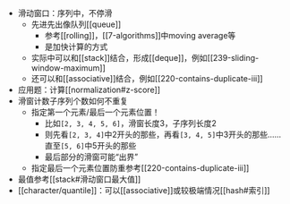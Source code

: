 - 滑动窗口：序列中，不停滑
  - 先进先出像队列[[queue]]
    - 参考[[rolling]]，[[7-algorithms]]中moving average等
    - 是加快计算的方式
  - 实际中可以和[[stack]]结合，形成[[deque]]，例如[[239-sliding-window-maximum]]
  - 还可以和[[associative]]结合，例如[[220-contains-duplicate-iii]]
- 应用题：计算[[normalization#z-score]]
- 滑窗计数子序列个数如何不重复
  - 指定第一个元素/最后一个元素位置！
    - 比如`[2, 3, 4, 5, 6]`，滑窗长度3，子序列长度2
    - 则先看`[2, 3, 4]`中2开头的那些，再看`[3, 4, 5]`中3开头的那些……直至`[5, 6]`中5开头的那些
    - 最后部分的滑窗可能“出界”
  - 指定最后一个元素位置防重参考[[220-contains-duplicate-iii]]
- 最值参考[[stack#滑动窗口最大值]]
- [[character/quantile]]：可以[[associative]]或较极端情况[[hash#索引]]